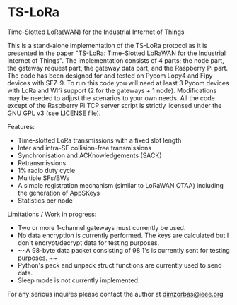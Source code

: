 # TS-LoRa 
Time-Slotted LoRa(WAN) for the Industrial Internet of Things

This is a stand-alone implementation of the TS-LoRa protocol as it is presented in the paper "TS-LoRa: Time-Slotted LoRaWAN for the Industrial Internet of Things". The implementation consists of 4 parts; the node part, the gateway request part, the gateway data part, and the Raspberry Pi part. The code has been designed for and tested on Pycom Lopy4 and Fipy devices with SF7-9. To run this code you will need at least 3 Pycom devices with LoRa and Wifi support (2 for the gateways + 1 node). Modifications may be needed to adjust the scenarios to your own needs. All the code except of the Raspberry Pi TCP server script is strictly licensed under the GNU GPL v3 (see LICENSE file).

Features:
- Time-slotted LoRa transmissions with a fixed slot length
- Inter and intra-SF collision-free transmissions
- Synchronisation and ACKnowledgements (SACK)
- Retransmissions
- 1% radio duty cycle
- Multiple SFs/BWs
- A simple registration mechanism (similar to LoRaWAN OTAA) including the generation of AppSKeys
- Statistics per node

Limitations / Work in progress:
- Two or more 1-channel gateways must currently be used. 
- No data encryption is currently performed. The keys are calculated but I don't encrypt/decrypt data for testing purposes. 
- ~~A 98-byte data packet consisting of 98 1's is currently sent for testing purposes. ~~
- Python's pack and unpack struct functions are currently used to send data. 
- Sleep mode is not currently implemented.

For any serious inquires please contact the author at dimzorbas@ieee.org
